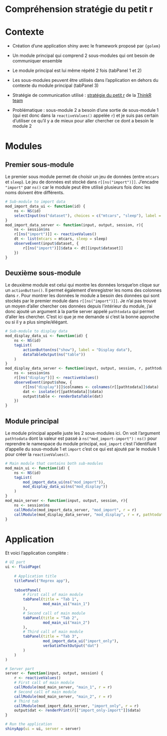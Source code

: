 Compréhension stratégie du petit r
================

# Contexte

  - Création d’une application shiny avec le framework proposé par
    `{golem}`

  - Un module principal qui comprend 2 sous-modules qui ont besoin de
    communiquer ensemble

  - Le module principal est lui même répété 2 fois (tabPanel 1 et 2)

  - Les sous-modules peuvent être utilisés dans l’application en dehors
    du contexte du module principal (tabPanel 3)

  - Stratégie de communication utilisé : [stratégie du petit
    r](https://rtask.thinkr.fr/fr/la-communication-entre-modules-et-ses-caprices/)
    de la [ThinkR team](https://thinkr.fr/)

  - Problématique : sous-module 2 a besoin d’une sortie de sous-module 1
    (qui est donc dans la `reactiveValues()` appelée `r`) et je suis pas
    certain d’utiliser ce qu’il y a de mieux pour aller chercher ce dont
    a besoin le module 2

# Modules

## Premier sous-module

Le premier sous module permet de choisir un jeu de données (entre
`mtcars` et `sleep`). Le jeu de données est stocké dans
`r[[ns("import")]]`. J’encadre `"import"` par `ns()` car le module peut
être utilisé plusieurs fois donc les noms doivent être différents.

``` r
# Sub-module to import data
mod_import_data_ui <- function(id) {
    ns <- NS(id)
    selectInput(ns("dataset"), choices = c("mtcars", "sleep"), label = "Choose a dataset")
}
mod_import_data_server <- function(input, output, session, r){
    ns <- session$ns
    r[[ns("import")]] <- reactiveValues()
    dt <- list(mtcars = mtcars, sleep = sleep) 
    observeEvent(input$dataset, {
        r[[ns("import")]]$data <- dt[[input$dataset]]
    })
}
```

## Deuxième sous-module

Le deuxième module est celui qui montre les données lorsque’on clique
sur un `actionButton()`. Il permet également d’enregistrer les noms des
colonnes dans `r`. Pour montrer les données le module a besoin des
données qui sont stockés par le premier module dans
`r[[ns("import")]]`. Je n’ai pas trouvé un moyen d’aller chercher ces
données depuis l’intérieur du module, j’ai donc ajouté un argument à la
partie server appelé `pathtodata` qui permet d’aller les chercher. C’est
ici que je me demande si c’est la bonne approche ou si il y a plus
simple/élégant.

``` r
# Sub-module to display data
mod_display_data_ui <- function(id) {
    ns <- NS(id)
    tagList(
        actionButton(ns("show"), label = "Display data"),
        dataTableOutput(ns("table"))
    )
}
mod_display_data_server <- function(input, output, session, r, pathtodata){
    ns <- session$ns
    r[[ns("display")]] <- reactiveValues()
    observeEvent(input$show, {
        r[[ns("display")]]$colnames <- colnames(r[[pathtodata]]$data)
        dat <- isolate(r[[pathtodata]]$data)
        output$table <- renderDataTable(dat)
    })
}
```

## Module principal

Le module principal appelle juste les 2 sous-modules ici. On voit
l’argument `pathtodata` dont la valeur est passé à
`ns("mod_import-import")` : `ns()` pour reprendre le namespace du module
principal, `mod_import` c’est l’identifiant d’appelle du sous-module 1
et `import` c’est ce qui est ajouté par le module 1 pour créer la
`reactiveValues()`.

``` r
# Main module that contains both sub-modules
mod_main_ui <- function(id) {
    ns <- NS(id)
    tagList(
        mod_import_data_ui(ns("mod_import")),
        mod_display_data_ui(ns("mod_display"))
    )
}
mod_main_server <- function(input, output, session, r){
    ns <- session$ns
    callModule(mod_import_data_server, "mod_import", r = r)
    callModule(mod_display_data_server, "mod_display", r = r, pathtodata = ns("mod_import-import"))
}
```

# Application

Et voici l’application complète :

``` r
# UI part
ui <- fluidPage(
    
    # Application title
    titlePanel("Reprex app"),
    
    tabsetPanel(
        # First call of main module
        tabPanel(title = "Tab 1",
                 mod_main_ui("main_1")
        ),
        # Second call of main module
        tabPanel(title = "Tab 2",
                 mod_main_ui("main_2")
        ),
        # Third call of main module
        tabPanel(title = "Tab 3",
                 mod_import_data_ui("import_only"),
                 verbatimTextOutput("dat")
        )
    )
)

# Server part
server <- function(input, output, session) {
    r <- reactiveValues()
    # First call of main module
    callModule(mod_main_server, "main_1", r = r)
    # Second call of main module
    callModule(mod_main_server, "main_2", r = r)
    # Third tab
    callModule(mod_import_data_server, "import_only", r = r)
    output$dat <- renderPrint(r[["import_only-import"]]$data)
}

# Run the application 
shinyApp(ui = ui, server = server)
```
